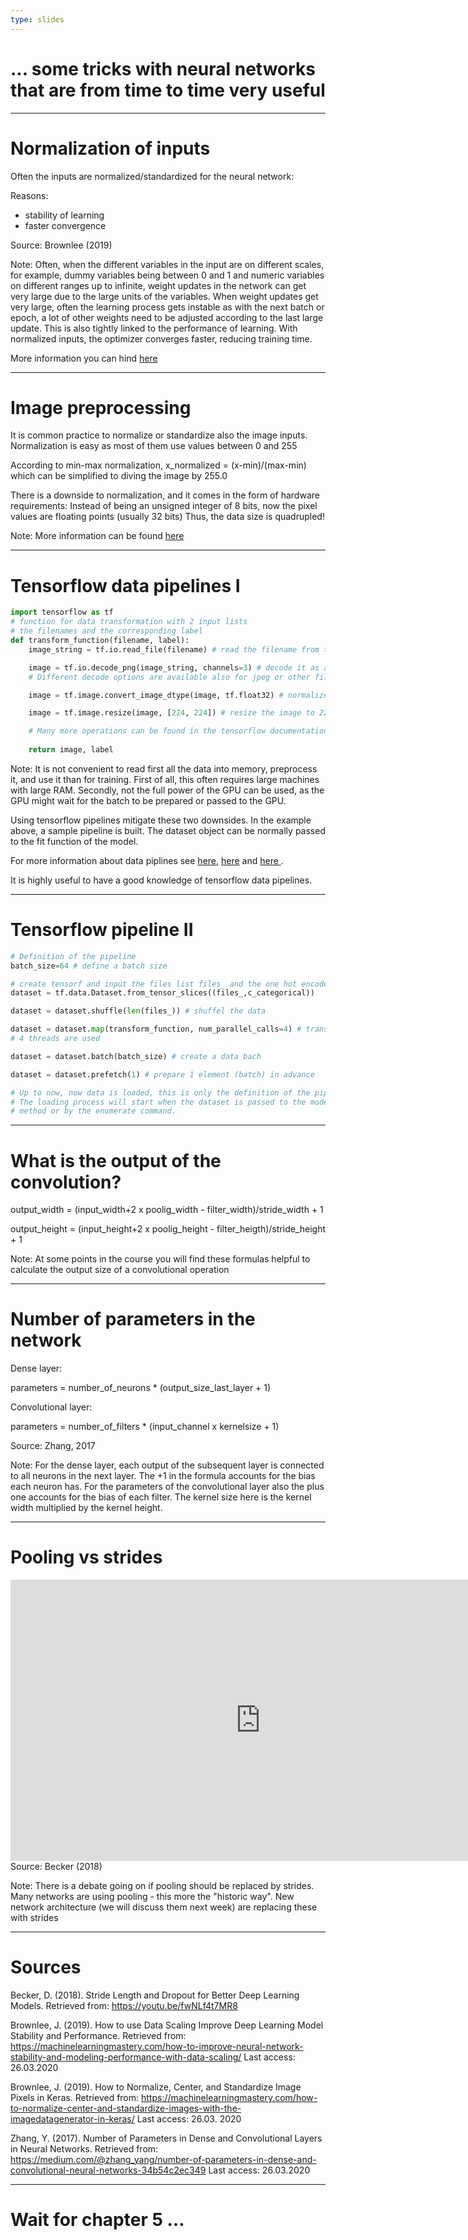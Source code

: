 ```yaml
---
type: slides
---
```


# ... some tricks with neural networks that are from time to time very useful

---

# Normalization of inputs 

Often the inputs are normalized/standardized for the neural network:

Reasons:

- stability of learning
- faster convergence

Source: Brownlee (2019)

Note: Often, when the different variables in the input are on different scales, for example, dummy variables being between 0 and 1 and numeric variables on different ranges up to infinite, weight updates in the network can get very large due to the large units of the variables. When weight updates get very large, often the learning process gets instable as with the next batch or epoch, a lot of other weights need to be adjusted according to the last large update. This is also tightly linked to the performance of learning. With normalized inputs, the optimizer converges faster, reducing training time.

More information you can hind <a href="https://machinelearningmastery.com/how-to-improve-neural-network-stability-and-modeling-performance-with-data-scaling/"> here </a>

---

# Image preprocessing

It is common practice to normalize or standardize also the image inputs.
Normalization is easy as most of them use values between 0 and 255

According to min-max normalization, x_normalized = (x-min)/(max-min) which can be simplified to diving the image by 255.0

There is a downside to normalization, and it comes in the form of hardware requirements: 
Instead of being an unsigned integer of 8 bits, now the pixel values are floating points (usually 32 bits)
Thus, the data size is quadrupled!

Note: More information can be found <a href="https://machinelearningmastery.com/how-to-normalize-center-and-standardize-images-with-the-imagedatagenerator-in-keras/"> here </a>

---

# Tensorflow data pipelines I

```python
import tensorflow as tf
# function for data transformation with 2 input lists
# the filenames and the corresponding label
def transform_function(filename, label): 
    image_string = tf.io.read_file(filename) # read the filename from the filename list

    image = tf.io.decode_png(image_string, channels=3) # decode it as an png colored image
    # Different decode options are available also for jpeg or other file formats

    image = tf.image.convert_image_dtype(image, tf.float32) # normalize the image

    image = tf.image.resize(image, [224, 224]) # resize the image to 224 by 224 pixels

    # Many more operations can be found in the tensorflow documentation
    
    return image, label
```


Note: It is not convenient to read first all the data into memory, preprocess it, and use it than for training. First of all, this often requires large machines with large RAM. Secondly, not the full power of the GPU can be used, as the GPU might wait for the batch to be prepared or passed to the GPU.

Using tensorflow pipelines mitigate these two downsides. In the example above, a sample pipeline is built. The dataset object can be normally passed to the fit function of the model.

For more information about data piplines see <a href="https://www.tensorflow.org/guide/data_performance">here</a>, <a href="https://towardsdatascience.com/building-efficient-data-pipelines-using-tensorflow-8f647f03b4ce">here</a> and <a href="https://cs230.stanford.edu/blog/datapipeline/"> here </a>.

It is highly useful to have a good knowledge of tensorflow data pipelines.

---

# Tensorflow pipeline II

```python
# Definition of the pipeline
batch_size=64 # define a batch size

# create tensorf and input the files list files_ and the one hot encoded labels c_categorical
dataset = tf.data.Dataset.from_tensor_slices((files_,c_categorical))

dataset = dataset.shuffle(len(files_)) # shuffel the data

dataset = dataset.map(transform_function, num_parallel_calls=4) # transform data
# 4 threads are used

dataset = dataset.batch(batch_size) # create a data bach

dataset = dataset.prefetch(1) # prepare 1 element (batch) in advance

# Up to now, now data is loaded, this is only the definition of the pipeline. 
# The loading process will start when the dataset is passed to the model.fit() 
# method or by the enumerate command.
```

---

# What is the output of the convolution?

output_width = (input_width+2 x poolig_width - filter_width)/stride_width + 1

output_height = (input_height+2 x poolig_height - filter_heigth)/stride_height + 1

Note: At some points in the course you will find these formulas helpful to calculate the output size of a convolutional operation

---

# Number of parameters in the network

Dense layer:

parameters = number_of_neurons * (output_size_last_layer + 1)

Convolutional layer:

parameters = number_of_filters * (input_channel x kernelsize + 1)

Source: Zhang, 2017

Note: For the dense layer, each output of the subsequent layer is connected to all neurons in the next layer. The +1 in the formula accounts for the bias each neuron has. For the parameters of the convolutional layer also the plus one accounts for the bias of each filter. The kernel size here is the kernel width multiplied by the kernel height.

---

# Pooling vs strides

<html>
<iframe width="800" height="450" src="https://www.youtube.com/embed/fwNLf4t7MR8" frameborder="0" allow="accelerometer; autoplay; encrypted-media; gyroscope; picture-in-picture" allowfullscreen></iframe>
</html>
Source: Becker (2018)

Note: There is a debate going on if pooling should be replaced by strides. 
Many networks are using pooling - this more the "historic way".
New network architecture (we will discuss them next week) are replacing these with strides



---


# Sources

Becker, D. (2018). Stride Length and Dropout for Better Deep Learning Models. Retrieved from: https://youtu.be/fwNLf4t7MR8 

Brownlee, J. (2019). How to use Data Scaling Improve Deep Learning Model Stability and Performance. Retrieved from: https://machinelearningmastery.com/how-to-improve-neural-network-stability-and-modeling-performance-with-data-scaling/ Last access: 26.03.2020

Brownlee, J. (2019). How to Normalize, Center, and Standardize Image Pixels in Keras. Retrieved from: https://machinelearningmastery.com/how-to-normalize-center-and-standardize-images-with-the-imagedatagenerator-in-keras/ Last access: 26.03. 2020 

Zhang, Y. (2017). Number of Parameters in Dense and Convolutional Layers in Neural Networks. Retrieved from: https://medium.com/@zhang_yang/number-of-parameters-in-dense-and-convolutional-neural-networks-34b54c2ec349 Last access: 26.03.2020

---
# Wait for chapter 5 ...